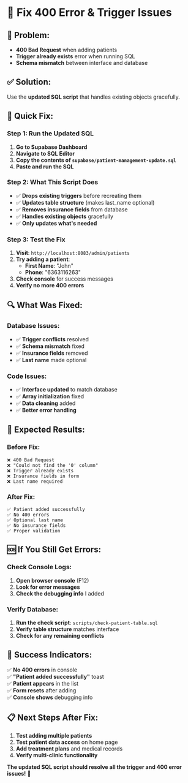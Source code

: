 # 🔧 Fix 400 Error & Trigger Issues

## 🚨 **Problem:**
- **400 Bad Request** when adding patients
- **Trigger already exists** error when running SQL
- **Schema mismatch** between interface and database

## ✅ **Solution:**
Use the **updated SQL script** that handles existing objects gracefully.

## 🚀 **Quick Fix:**

### **Step 1: Run the Updated SQL**
1. **Go to Supabase Dashboard**
2. **Navigate to SQL Editor**
3. **Copy the contents of `supabase/patient-management-update.sql`**
4. **Paste and run the SQL**

### **Step 2: What This Script Does**
- ✅ **Drops existing triggers** before recreating them
- ✅ **Updates table structure** (makes last_name optional)
- ✅ **Removes insurance fields** from database
- ✅ **Handles existing objects** gracefully
- ✅ **Only updates what's needed**

### **Step 3: Test the Fix**
1. **Visit**: `http://localhost:8083/admin/patients`
2. **Try adding a patient**:
   - **First Name**: "John"
   - **Phone**: "6363116263"
3. **Check console** for success messages
4. **Verify no more 400 errors**

## 🔍 **What Was Fixed:**

### **Database Issues:**
- ✅ **Trigger conflicts** resolved
- ✅ **Schema mismatch** fixed
- ✅ **Insurance fields** removed
- ✅ **Last name** made optional

### **Code Issues:**
- ✅ **Interface updated** to match database
- ✅ **Array initialization** fixed
- ✅ **Data cleaning** added
- ✅ **Better error handling**

## 🎯 **Expected Results:**

### **Before Fix:**
```
❌ 400 Bad Request
❌ "Could not find the '0' column"
❌ Trigger already exists
❌ Insurance fields in form
❌ Last name required
```

### **After Fix:**
```
✅ Patient added successfully
✅ No 400 errors
✅ Optional last name
✅ No insurance fields
✅ Proper validation
```

## 🆘 **If You Still Get Errors:**

### **Check Console Logs:**
1. **Open browser console** (F12)
2. **Look for error messages**
3. **Check the debugging info** I added

### **Verify Database:**
1. **Run the check script**: `scripts/check-patient-table.sql`
2. **Verify table structure** matches interface
3. **Check for any remaining conflicts**

## 🎉 **Success Indicators:**

✅ **No 400 errors** in console  
✅ **"Patient added successfully"** toast  
✅ **Patient appears** in the list  
✅ **Form resets** after adding  
✅ **Console shows** debugging info  

## 📋 **Next Steps After Fix:**

1. **Test adding multiple patients**
2. **Test patient data access** on home page
3. **Add treatment plans** and medical records
4. **Verify multi-clinic functionality**

**The updated SQL script should resolve all the trigger and 400 error issues!** 🚀
